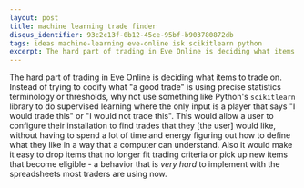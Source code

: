 ```yaml
---
layout: post
title: machine learning trade finder
disqus_identifier: 93c2c13f-0b12-45ce-95bf-b903780872db
tags: ideas machine-learning eve-online isk scikitlearn python
excerpt: The hard part of trading in Eve Online is deciding what items to trade on.
---
```


The hard part of trading in Eve Online is deciding what items to trade on.  Instead of trying to codify what "a good trade" is using precise statistics terminology or thresholds, why not use something like Python's `scikitlearn` library to do supervised learning where the only input is a player that says "I would trade this" or "I would not trade this".  This would allow a user to configure their installation to find trades that they [the user] would like, without having to spend a lot of time and energy figuring out how to define what they like in a way that a computer can understand.  Also it would make it easy to drop items that no longer fit trading criteria or pick up new items that become eligible - a behavior that is _very hard_ to implement with the spreadsheets most traders are using now.